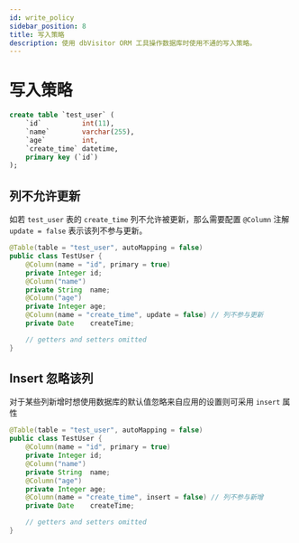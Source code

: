 ```yaml
---
id: write_policy
sidebar_position: 8
title: 写入策略
description: 使用 dbVisitor ORM 工具操作数据库时使用不通的写入策略。
---
```


# 写入策略

```sql title='有如下表'
create table `test_user` (
    `id`          int(11),
    `name`        varchar(255),
    `age`         int,
    `create_time` datetime,
    primary key (`id`)
);
```

## 列不允许更新

如若 `test_user` 表的 `create_time` 列不允许被更新，那么需要配置 `@Column` 注解 `update = false` 表示该列不参与更新。

```java {9}
@Table(table = "test_user", autoMapping = false)
public class TestUser {
    @Column(name = "id", primary = true)
    private Integer id;
    @Column("name")
    private String  name;
    @Column("age")
    private Integer age;
    @Column(name = "create_time", update = false) // 列不参与更新
    private Date    createTime;

    // getters and setters omitted
}
```

## Insert 忽略该列

对于某些列新增时想使用数据库的默认值忽略来自应用的设置则可采用 `insert` 属性

```java {9}
@Table(table = "test_user", autoMapping = false)
public class TestUser {
    @Column(name = "id", primary = true)
    private Integer id;
    @Column("name")
    private String  name;
    @Column("age")
    private Integer age;
    @Column(name = "create_time", insert = false) // 列不参与新增
    private Date    createTime;

    // getters and setters omitted
}
```